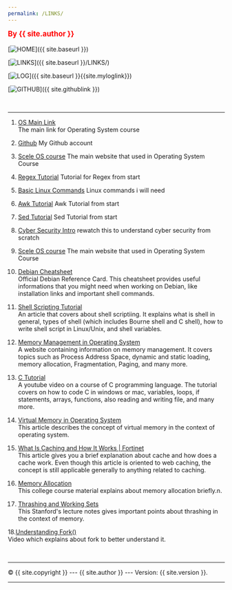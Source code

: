 ```yaml
---
permalink: /LINKS/
---
```

<span style="color:red; font-weight:bold; font-size:larger;">By {{ site.author }}</span>
<br><br>
[![HOME](https://img.shields.io/badge/-HOME-C6DBDA?style=for-the-badge&logoColor=green)]({{ site.baseurl }})  

[![LINKS](https://img.shields.io/badge/-LINKS-55CBCD?style=for-the-badge&logoColor=white)]({{ site.baseurl }}/LINKS/)

[![LOG](https://img.shields.io/badge/-LOG-5778A9?style=for-the-badge&logoColor=white)]({{ site.baseurl }}{{site.myloglink}})

[![GITHUB](https://img.shields.io/badge/GitHub-100000?style=for-the-badge&logo=github&logoColor=white)]({{ site.githublink }})

<br>
<hr>

1. [OS Main Link](https://os.vlsm.org/)<br>
The main link for Operating System course

2. [Github](https://github.com/)
My Github account

3. [Scele OS course](https://scele.cs.ui.ac.id/course/view.php?id=3398)
The main website that used in Operating System Course

4. [Regex Tutorial](https://youtu.be/bgBWp9EIlMM)
Tutorial for Regex from start

5. [Basic Linux Commands](https://linuxopsys.com/topics/basic-linux-commands)
Linux commands i will need

6. [Awk Tutorial](https://www.tutorialspoint.com/awk/index.htm)
Awk Tutorial from start

7. [Sed Tutorial](https://vds-admin.ru/sed-and-awk-101-hacks)
Sed Tutorial from start

8. [Cyber Security Intro](https://youtu.be/rcDO8km6R6c)
rewatch this to understand cyber security from scratch

9. [Scele OS course](https://scele.cs.ui.ac.id/course/view.php?id=3398)
The main website that used in Operating System Course

10. [Debian Cheatsheet](https://www.debian.org/doc/manuals/refcard/refcard.en.pdf)<br>
Official Debian Reference Card. 
This cheatsheet provides useful informations that you might need when working on Debian, 
like installation links and important shell commands.

11. [Shell Scripting Tutorial](https://www.guru99.com/introduction-to-shell-scripting.html)<br>
An article that covers about shell scriptiing. It explains what is shell in general, types of shell (which includes Bourne shell and C shell), how to write shell script in Linux/Unix, and shell variables.

12. [Memory Management in Operating System](https://www.tutorialspoint.com/operating_system/os_memory_management.htm)<br>
A website containing information on memory management. It covers topics such as Process Address Space, dynamic and static loading, memory allocation, Fragmentation, Paging, and many more. 

13. [C Tutorial](https://www.youtube.com/watch?v=KJgsSFOSQv0)<br>
A youtube video on a course of C programming language. The tutorial covers on how to code C in windows or mac, variables, loops, if statements, arrays, functions, also reading and writing file, and many more.

14. [Virtual Memory in Operating System](https://www.geeksforgeeks.org/virtual-memory-in-operating-system/)<br>
This article describes the concept of virtual memory in the context of operating system.

15. [What Is Caching and How It Works | Fortinet](https://www.fortinet.com/resources/cyberglossary/what-is-caching)<br>
This article gives you a brief explanation about cache and how does a cache work.
Even though this article is oriented to web caching, the concept is still applicable generally to anything related to caching.

16. [Memory Allocation](https://www.cs.uah.edu/~rcoleman/Common/C_Reference/MemoryAlloc.html)<br>
This college course material explains about memory allocation briefly.n.

17. [Thrashing and Working Sets](https://web.stanford.edu/~ouster/cgi-bin/cs140-winter12/lecture.php?topic=thrashing)<br>
This Stanford's lecture notes gives important points about thrashing in the context of memory.

18.[Understanding Fork()](https://www.youtube.com/watch?v=cex9XrZCU14&ab_channel=CodeVault)<br>
Video which explains about fork to better understand it.

<br>
<hr>
&copy; {{ site.copyright }} --- {{ site.author }} --- Version: {{ site.version }}.
<hr>
<br>
